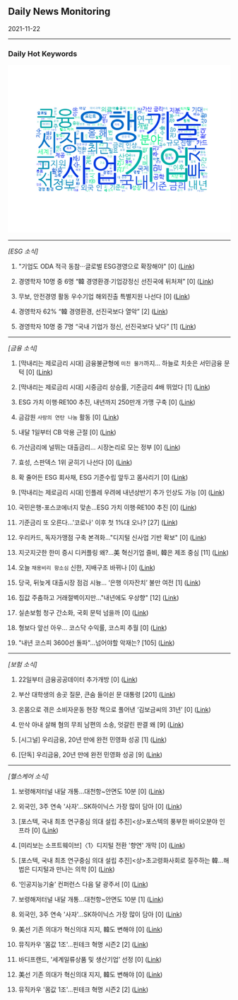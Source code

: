 ## Daily News Monitoring 

2021-11-22 

----------

### Daily Hot Keywords 

![word_cloud](image/2021-11-22_word_cloud.png)

----------

*[ESG 소식]*

1. "기업도 ODA 적극 동참···글로벌 ESG경영으로 확장해야" [0] ([Link](https://news.naver.com/main/read.naver?mode=LSD&mid=sec&sid1=100&oid=011&aid=0003987744))

2. 경영학자 10명 중 6명 “韓 경영환경·기업강정신 선진국에 뒤처져” [0] ([Link](https://news.naver.com/main/read.naver?mode=LSD&mid=sec&sid1=101&oid=016&aid=0001915222))

3. 무보, 안전경영 활동 우수기업 해외진출 특별지원 나선다 [0] ([Link](https://news.naver.com/main/read.naver?mode=LSD&mid=sec&sid1=101&oid=421&aid=0005738087))

4. 경영학자 62% “韓 경영환경, 선진국보다 열악” [2] ([Link](https://news.naver.com/main/read.naver?mode=LSD&mid=sec&sid1=101&oid=022&aid=0003640147))

5. 경영학자 10명 중 7명 “국내 기업가 정신, 선진국보다 낮다” [1] ([Link](https://news.naver.com/main/read.naver?mode=LSD&mid=sec&sid1=101&oid=032&aid=0003111527))

----------

*[금융 소식]*

1. [막내리는 제로금리 시대] 금융불균형에 `미친 물가`까지… 하늘로 치솟은 서민금융 문턱 [0] ([Link](https://news.naver.com/main/read.naver?mode=LSD&mid=sec&sid1=101&oid=029&aid=0002707193))

2. [막내리는 제로금리 시대] 시중금리 상승률, 기준금리 4배 뛰었다 [1] ([Link](https://news.naver.com/main/read.naver?mode=LSD&mid=sec&sid1=101&oid=029&aid=0002707194))

3. ESG 가치 이행·RE100 추진, 내년까지 250만개 가맹 구축 [0] ([Link](https://news.naver.com/main/read.naver?mode=LSD&mid=sec&sid1=101&oid=029&aid=0002707192))

4. 금감원 `사랑의 연탄 나눔` 활동 [0] ([Link](https://news.naver.com/main/read.naver?mode=LSD&mid=sec&sid1=102&oid=029&aid=0002707176))

5. 내달 1일부터 CB 악용 근절 [0] ([Link](https://news.naver.com/main/read.naver?mode=LSD&mid=sec&sid1=101&oid=029&aid=0002707170))

6. 가산금리에 널뛰는 대출금리… 시장논리로 모는 정부 [0] ([Link](https://news.naver.com/main/read.naver?mode=LSD&mid=sec&sid1=101&oid=029&aid=0002707186))

7. 효성, 스판덱스 1위 굳히기 나선다 [0] ([Link](https://news.naver.com/main/read.naver?mode=LSD&mid=sec&sid1=101&oid=029&aid=0002707174))

8. 확 줄어든 ESG 회사채, ESG 기준수립 앞두고 몸사리기 [0] ([Link](https://news.naver.com/main/read.naver?mode=LSD&mid=sec&sid1=101&oid=008&aid=0004673269))

9. [막내리는 제로금리 시대] 인플레 우려에 내년상반기 추가 인상도 가능 [0] ([Link](https://news.naver.com/main/read.naver?mode=LSD&mid=sec&sid1=101&oid=029&aid=0002707195))

10. 국민은행-포스코에너지 맞손...ESG 가치 이행·RE100 추진 [0] ([Link](https://news.naver.com/main/read.naver?mode=LSD&mid=sec&sid1=101&oid=029&aid=0002707190))

11. 기준금리 또 오른다...'코로나' 이후 첫 1%대 오나? [27] ([Link](https://news.naver.com/main/read.naver?mode=LSD&mid=sec&sid1=101&oid=052&aid=0001667829))

12. 우리카드, 독자가맹점 구축 본격화…"디지털 신사업 기반 확보" [0] ([Link](https://news.naver.com/main/read.naver?mode=LSD&mid=sec&sid1=101&oid=215&aid=0000998293))

13. 지긋지긋한 한미 증시 디커플링 왜?...美 혁신기업 즐비, 韓은 제조 중심 [11] ([Link](https://news.naver.com/main/read.naver?mode=LSD&mid=sec&sid1=101&oid=024&aid=0000071650))

14. 오늘 `채용비리 항소심` 신한, 지배구조 바뀌나 [0] ([Link](https://news.naver.com/main/read.naver?mode=LSD&mid=sec&sid1=101&oid=029&aid=0002707189))

15. 당국, 뒤늦게 대출시장 점검 시늉… ‘은행 이자잔치’ 불만 여전 [1] ([Link](https://news.naver.com/main/read.naver?mode=LSD&mid=sec&sid1=101&oid=022&aid=0003640146))

16. 집값 주춤하고 거래절벽이지만…"내년에도 우상향" [12] ([Link](https://news.naver.com/main/read.naver?mode=LSD&mid=sec&sid1=101&oid=018&aid=0005090796))

17. 실손보험 청구 간소화, 국회 문턱 넘을까 [0] ([Link](https://news.naver.com/main/read.naver?mode=LSD&mid=sec&sid1=101&oid=029&aid=0002707191))

18. 형보다 앞선 아우… 코스닥 수익률, 코스피 추월 [0] ([Link](https://news.naver.com/main/read.naver?mode=LSD&mid=sec&sid1=101&oid=022&aid=0003640144))

19. "내년 코스피 3600선 돌파"…넘어야할 악재는? [105] ([Link](https://news.naver.com/main/read.naver?mode=LSD&mid=sec&sid1=101&oid=018&aid=0005090819))

----------

*[보험 소식]*

1. 22일부터 금융공공데이터 추가개방 [0] ([Link](https://news.naver.com/main/read.naver?mode=LSD&mid=sec&sid1=101&oid=029&aid=0002707168))

2. 부산 대학생의 송곳 질문, 큰숨 들이쉰 문 대통령 [201] ([Link](https://news.naver.com/main/read.naver?mode=LSD&mid=sec&sid1=100&oid=047&aid=0002333407))

3. 온몸으로 겪은 소비자운동 현장 책으로 풀어낸 ‘김보금씨의 31년’ [0] ([Link](https://news.naver.com/main/read.naver?mode=LSD&mid=sec&sid1=103&oid=032&aid=0003111538))

4. 만삭 아내 살해 혐의 무죄 남편의 소송, 엇갈린 판결 왜 [9] ([Link](https://news.naver.com/main/read.naver?mode=LSD&mid=sec&sid1=102&oid=022&aid=0003640130))

5. [시그널] 우리금융, 20년 만에 완전 민영화 성공 [1] ([Link](https://news.naver.com/main/read.naver?mode=LSD&mid=sec&sid1=101&oid=011&aid=0003987758))

6. [단독] 우리금융, 20년 만에 완전 민영화 성공 [9] ([Link](https://news.naver.com/main/read.naver?mode=LSD&mid=sec&sid1=101&oid=011&aid=0003987750))

----------

*[헬스케어 소식]*

1. 보령해저터널 내달 개통…대천항~안면도 10분 [0] ([Link](https://news.naver.com/main/read.naver?mode=LSD&mid=sec&sid1=103&oid=009&aid=0004882160))

2. 외국인, 3주 연속 '사자'…SK하이닉스 가장 많이 담아 [0] ([Link](https://news.naver.com/main/read.naver?mode=LSD&mid=sec&sid1=101&oid=277&aid=0005002893))

3. [포스텍, 국내 최초 연구중심 의대 설립 추진]<상>포스텍의 풍부한 바이오분야 인프라 [0] ([Link](https://news.naver.com/main/read.naver?mode=LSD&mid=sec&sid1=102&oid=030&aid=0002983205))

4. [미리보는 소프트웨이브]〈1〉디지털 전환 '향연' 개막 [0] ([Link](https://news.naver.com/main/read.naver?mode=LSD&mid=sec&sid1=105&oid=030&aid=0002983207))

5. [포스텍, 국내 최초 연구중심 의대 설립 추진]<상>초고령화사회로 질주하는 韓…해법은 디지털과 만나는 의학 [0] ([Link](https://news.naver.com/main/read.naver?mode=LSD&mid=sec&sid1=102&oid=030&aid=0002983204))

6. ‘인공지능기술’ 컨퍼런스 다음 달 광주서 [0] ([Link](https://news.naver.com/main/read.naver?mode=LSD&mid=sec&sid1=102&oid=021&aid=0002493201))

7. 보령해저터널 내달 개통…대천항~안면도 10분 [1] ([Link](https://news.naver.com/main/read.naver?mode=LSD&mid=sec&sid1=103&oid=009&aid=0004882160))

8. 외국인, 3주 연속 '사자'…SK하이닉스 가장 많이 담아 [0] ([Link](https://news.naver.com/main/read.naver?mode=LSD&mid=sec&sid1=101&oid=277&aid=0005002893))

9. 美선 기존 의대가 혁신의대 지지, 韓도 변해야 [0] ([Link](https://news.naver.com/main/read.naver?mode=LSD&mid=sec&sid1=103&oid=009&aid=0004882151))

10. 뮤직카우 '몸값 1조'…핀테크 혁명 시즌2 [2] ([Link](https://news.naver.com/main/read.naver?mode=LSD&mid=sec&sid1=101&oid=015&aid=0004630977))

11. 바디프랜드, '세계일류상품 및 생산기업’ 선정 [0] ([Link](https://news.naver.com/main/read.naver?mode=LSD&mid=sec&sid1=101&oid=011&aid=0003987712))

12. 美선 기존 의대가 혁신의대 지지, 韓도 변해야 [0] ([Link](https://news.naver.com/main/read.naver?mode=LSD&mid=sec&sid1=103&oid=009&aid=0004882151))

13. 뮤직카우 '몸값 1조'…핀테크 혁명 시즌2 [2] ([Link](https://news.naver.com/main/read.naver?mode=LSD&mid=sec&sid1=101&oid=015&aid=0004630977))

